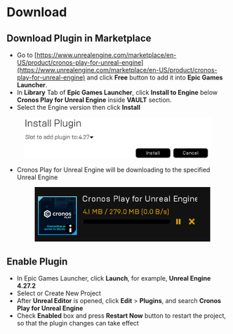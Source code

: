 # Download

## Download Plugin in Marketplace

* Go to [https://www.unrealengine.com/marketplace/en-US/product/cronos-play-for-unreal-engine](https://www.unrealengine.com/marketplace/en-US/product/cronos-play-for-unreal-engine) and click **Free** button to add it into **Epic Games Launcher**.
* In **Library** Tab of **Epic Games Launcher**, click **Install to Engine** below **Cronos Play for Unreal Engine** inside **VAULT** section.
* Select the Engine version then click **Install**

<figure><img src="../../.gitbook/assets/image (8).png" alt=""><figcaption></figcaption></figure>

*   Cronos Play for Unreal Engine will be downloading to the specified Unreal Engine

    <figure><img src="../../.gitbook/assets/image (15) (1).png" alt=""><figcaption></figcaption></figure>

## Enable Plugin

* In Epic Games Launcher, click **Launch**, for example, **Unreal Engine 4.27.2**
* Select or Create New Project
* After **Unreal Editor** is opened, click **Edit** > **Plugins**, and search **Cronos Play for Unreal Engine**
* Check **Enabled** box and press **Restart Now** button to restart the project, so that the plugin changes can take effect

